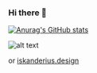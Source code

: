 ### Hi there 👋

[![Anurag's GitHub stats](https://github-readme-stats.vercel.app/api?username=iskanderkurbanov&show_icons=true)](https://github.com/iskanderkurbanov/github-readme-stats)

![alt text](http://qrcoder.ru/code/?https%3A%2F%2Fiskanderkurbanov.github.io%2F&4&0) 

or [iskanderius.design](http://iskanderkurbanov.github.io/)

<!--
**IskanderKurbanov/IskanderKurbanov** is a ✨ _special_ ✨ repository because its `README.md` (this file) appears on your GitHub profile.

Here are some ideas to get you started:

- 🔭 I’m currently working on ...
- 🌱 I’m currently learning ...
- 👯 I’m looking to collaborate on ...
- 🤔 I’m looking for help with ...
- 💬 Ask me about ...
- 📫 How to reach me: ...
- 😄 Pronouns: ...
- ⚡ Fun fact: ...
-->
